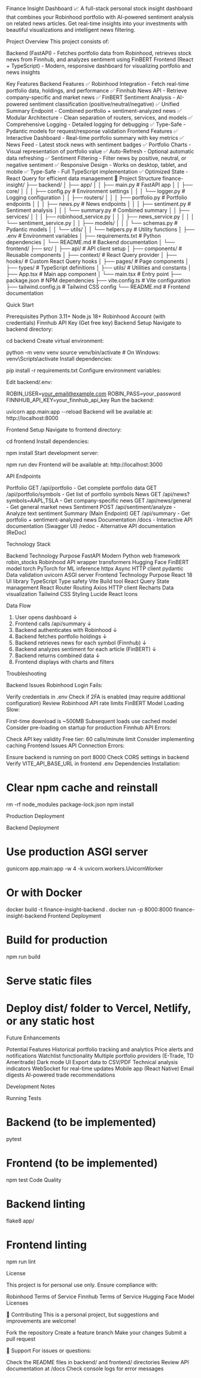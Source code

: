Finance Insight Dashboard 📈
A full-stack personal stock insight dashboard that combines your Robinhood portfolio with AI-powered sentiment analysis on related news articles. Get real-time insights into your investments with beautiful visualizations and intelligent news filtering.

Project Overview
This project consists of:

Backend (FastAPI) - Fetches portfolio data from Robinhood, retrieves stock news from Finnhub, and analyzes sentiment using FinBERT
Frontend (React + TypeScript) - Modern, responsive dashboard for visualizing portfolio and news insights

Key Features
Backend Features
✅ Robinhood Integration - Fetch real-time portfolio data, holdings, and performance
✅ Finnhub News API - Retrieve company-specific and market news
✅ FinBERT Sentiment Analysis - AI-powered sentiment classification (positive/neutral/negative)
✅ Unified Summary Endpoint - Combined portfolio + sentiment-analyzed news
✅ Modular Architecture - Clean separation of routers, services, and models
✅ Comprehensive Logging - Detailed logging for debugging
✅ Type-Safe - Pydantic models for request/response validation
Frontend Features
✅ Interactive Dashboard - Real-time portfolio summary with key metrics
✅ News Feed - Latest stock news with sentiment badges
✅ Portfolio Charts - Visual representation of portfolio value
✅ Auto-Refresh - Optional automatic data refreshing
✅ Sentiment Filtering - Filter news by positive, neutral, or negative sentiment
✅ Responsive Design - Works on desktop, tablet, and mobile
✅ Type-Safe - Full TypeScript implementation
✅ Optimized State - React Query for efficient data management
📁 Project Structure
finance-insight/
├── backend/
│   ├── app/
│   │   ├── main.py                 # FastAPI app
│   │   ├── core/
│   │   │   ├── config.py           # Environment settings
│   │   │   └── logger.py           # Logging configuration
│   │   ├── routers/
│   │   │   ├── portfolio.py        # Portfolio endpoints
│   │   │   ├── news.py             # News endpoints
│   │   │   ├── sentiment.py        # Sentiment analysis
│   │   │   └── summary.py          # Combined summary
│   │   ├── services/
│   │   │   ├── robinhood_service.py
│   │   │   ├── news_service.py
│   │   │   └── sentiment_service.py
│   │   ├── models/
│   │   │   └── schemas.py          # Pydantic models
│   │   └── utils/
│   │       └── helpers.py          # Utility functions
│   ├── .env                        # Environment variables
│   ├── requirements.txt            # Python dependencies
│   └── README.md                   # Backend documentation
│
└── frontend/
    ├── src/
    │   ├── api/                    # API client setup
    │   ├── components/             # Reusable components
    │   ├── context/                # React Query provider
    │   ├── hooks/                  # Custom React Query hooks
    │   ├── pages/                  # Page components
    │   ├── types/                  # TypeScript definitions
    │   ├── utils/                  # Utilities and constants
    │   ├── App.tsx                 # Main app component
    │   └── main.tsx                # Entry point
    ├── package.json                # NPM dependencies
    ├── vite.config.ts              # Vite configuration
    ├── tailwind.config.js          # Tailwind CSS config
    └── README.md                   # Frontend documentation

Quick Start

Prerequisites
Python 3.11+
Node.js 18+
Robinhood Account (with credentials)
Finnhub API Key (Get free key)
Backend Setup
Navigate to backend directory:

cd backend
Create virtual environment:

python -m venv venv
source venv/bin/activate  # On Windows: venv\Scripts\activate
Install dependencies:

pip install -r requirements.txt
Configure environment variables:

Edit backend/.env:

ROBIN_USER=your_email@example.com
ROBIN_PASS=your_password
FINNHUB_API_KEY=your_finnhub_api_key
Run the backend:

uvicorn app.main:app --reload
Backend will be available at: http://localhost:8000

Frontend Setup
Navigate to frontend directory:

cd frontend
Install dependencies:

npm install
Start development server:

npm run dev
Frontend will be available at: http://localhost:3000

API Endpoints

Portfolio
GET /api/portfolio - Get complete portfolio data
GET /api/portfolio/symbols - Get list of portfolio symbols
News
GET /api/news?symbols=AAPL,TSLA - Get company-specific news
GET /api/news/general - Get general market news
Sentiment
POST /api/sentiment/analyze - Analyze text sentiment
Summary (Main Endpoint)
GET /api/summary - Get portfolio + sentiment-analyzed news
Documentation
/docs - Interactive API documentation (Swagger UI)
/redoc - Alternative API documentation (ReDoc)

Technology Stack

Backend
Technology	Purpose
FastAPI	Modern Python web framework
robin_stocks	Robinhood API wrapper
transformers	Hugging Face FinBERT model
torch	PyTorch for ML inference
httpx	Async HTTP client
pydantic	Data validation
uvicorn	ASGI server
Frontend
Technology	Purpose
React 18	UI library
TypeScript	Type safety
Vite	Build tool
React Query	State management
React Router	Routing
Axios	HTTP client
Recharts	Data visualization
Tailwind CSS	Styling
Lucide React	Icons

Data Flow
1. User opens dashboard
   ↓
2. Frontend calls /api/summary
   ↓
3. Backend authenticates with Robinhood
   ↓
4. Backend fetches portfolio holdings
   ↓
5. Backend retrieves news for each symbol (Finnhub)
   ↓
6. Backend analyzes sentiment for each article (FinBERT)
   ↓
7. Backend returns combined data
   ↓
8. Frontend displays with charts and filters

Troubleshooting

Backend Issues
Robinhood Login Fails:

Verify credentials in .env
Check if 2FA is enabled (may require additional configuration)
Review Robinhood API rate limits
FinBERT Model Loading Slow:

First-time download is ~500MB
Subsequent loads use cached model
Consider pre-loading on startup for production
Finnhub API Errors:

Check API key validity
Free tier: 60 calls/minute limit
Consider implementing caching
Frontend Issues
API Connection Errors:

Ensure backend is running on port 8000
Check CORS settings in backend
Verify VITE_API_BASE_URL in frontend .env
Dependencies Installation:

# Clear npm cache and reinstall
rm -rf node_modules package-lock.json
npm install

Production Deployment

Backend Deployment
# Use production ASGI server
gunicorn app.main:app -w 4 -k uvicorn.workers.UvicornWorker

# Or with Docker
docker build -t finance-insight-backend .
docker run -p 8000:8000 finance-insight-backend
Frontend Deployment
# Build for production
npm run build

# Serve static files
# Deploy dist/ folder to Vercel, Netlify, or any static host

Future Enhancements

Potential Features
 Historical portfolio tracking and analytics
 Price alerts and notifications
 Watchlist functionality
 Multiple portfolio providers (E-Trade, TD Ameritrade)
 Dark mode UI
 Export data to CSV/PDF
 Technical analysis indicators
 WebSocket for real-time updates
 Mobile app (React Native)
 Email digests
 AI-powered trade recommendations


Development Notes

Running Tests
# Backend (to be implemented)
pytest

# Frontend (to be implemented)
npm test
Code Quality
# Backend linting
flake8 app/

# Frontend linting
npm run lint

License

This project is for personal use only. Ensure compliance with:

Robinhood Terms of Service
Finnhub Terms of Service
Hugging Face Model Licenses

🤝 Contributing
This is a personal project, but suggestions and improvements are welcome!

Fork the repository
Create a feature branch
Make your changes
Submit a pull request

📧 Support
For issues or questions:

Check the README files in backend/ and frontend/ directories
Review API documentation at /docs
Check console logs for error messages
